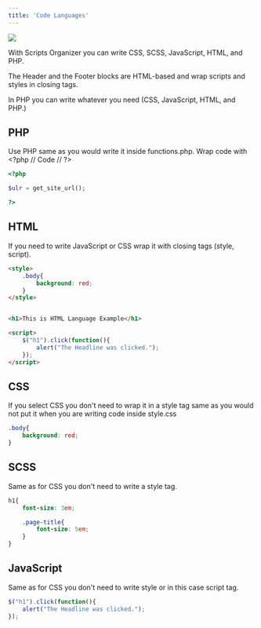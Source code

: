 ```yaml
---
title: 'Code Languages'
---
```


![](../../img/code-languages/Languages.png)

With Scripts Organizer you can write CSS, SCSS, JavaScript, HTML, and PHP.

The Header and the Footer blocks are HTML-based and wrap scripts and styles in closing tags.

In PHP you can write whatever you need (CSS, JavaScript, HTML, and PHP.)

## PHP

Use PHP same as you would write it inside functions.php. Wrap code with &lt;?php // Code // ?&gt;

```php
<?php

$ulr = get_site_url();

?>

```

## HTML

If you need to write JavaScript or CSS wrap it with closing tags (style, script).

```html
<style>
    .body{
        background: red;
    }
</style>


<h1>This is HTML Language Example</h1>

<script>
    $("h1").click(function(){
        alert("The Headline was clicked.");
    });
</script>
```

## CSS

If you select CSS you don't need to wrap it in a style tag same as you would not put it when you are writing code inside style.css

```css
.body{
    background: red;
}
```

## SCSS

Same as for CSS you don't need to write a style tag.

```scss
h1{
    font-size: 3em;

    .page-title{
        font-size: 5em;
    }
}
```

## JavaScript

Same as for CSS you don't need to write style or in this case script tag.

```js
$("h1").click(function(){
    alert("The Headline was clicked.");
});
```